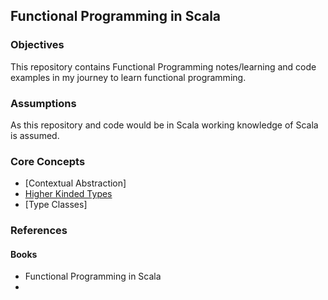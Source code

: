## Functional Programming in Scala

### Objectives
This repository contains Functional Programming notes/learning and code examples in my journey to learn functional programming.

### Assumptions
As this repository and code would be in Scala working knowledge of Scala is assumed.

### Core Concepts
* [Contextual Abstraction]
* [Higher Kinded Types](https://github.com/satishThakur/functional-programming/blob/main/docs/HKT.md)
* [Type Classes]


### References
#### Books
* Functional Programming in Scala
* 

